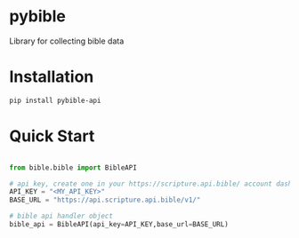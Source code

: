 # pybible
Library for collecting bible data

# Installation

```bash
pip install pybible-api
```


# Quick Start

```python

from bible.bible import BibleAPI

# api key, create one in your https://scripture.api.bible/ account dashboard
API_KEY = "<MY_API_KEY>"
BASE_URL = "https://api.scripture.api.bible/v1/"

# bible api handler object
bible_api = BibleAPI(api_key=API_KEY,base_url=BASE_URL)
```
